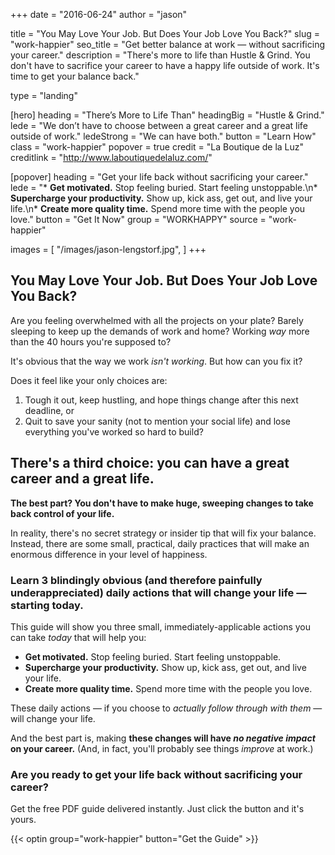 +++
date = "2016-06-24"
author = "jason"

title = "You May Love Your Job. But Does Your Job Love You Back?"
slug = "work-happier"
seo_title = "Get better balance at work — without sacrificing your career."
description = "There's more to life than Hustle & Grind. You don't have to sacrifice your career to have a happy life outside of work. It's time to get your balance back."

type = "landing"

[hero]
    heading = "There’s More to Life Than"
    headingBig = "Hustle & Grind."
    lede = "We don’t have to choose between a great career and a great life outside of work."
    ledeStrong = "We can have both."
    button = "Learn How"
    class = "work-happier"
    popover = true
    credit = "La Boutique de la Luz"
    creditlink = "http://www.laboutiquedelaluz.com/"

[popover]
    heading = "Get your life back without sacrificing your career."
    lede = "* **Get motivated.** Stop feeling buried. Start feeling unstoppable.\n* **Supercharge your productivity.** Show up, kick ass, get out, and live your life.\n* **Create more quality time.** Spend more time with the people you love."
    button = "Get It Now"
    group = "WORKHAPPY"
    source = "work-happier"

images = [
  "/images/jason-lengstorf.jpg",
]
+++
## You May Love Your Job. But Does Your Job Love You Back?

Are you feeling overwhelmed with all the projects on your plate? Barely sleeping to keep up the demands of work and home? Working _way_ more than the 40 hours you're supposed to?

It's obvious that the way we work _isn't working_. But how can you fix it?

Does it feel like your only choices are:

1. Tough it out, keep hustling, and hope things change after this next deadline, or
2. Quit to save your sanity (not to mention your social life) and lose everything you've worked so hard to build?

## There's a third choice: you can have a great career and a great life.

**The best part? You don't have to make huge, sweeping changes to take back control of your life.**

In reality, there's no secret strategy or insider tip that will fix your balance. Instead, there are some small, practical, daily practices that will make an enormous difference in your level of happiness.

### Learn 3 blindingly obvious (and therefore painfully underappreciated) daily actions that will change your life — starting today.

This guide will show you three small, immediately-applicable actions you can take _today_ that will help you:

* **Get motivated.** Stop feeling buried. Start feeling unstoppable.
* **Supercharge your productivity.** Show up, kick ass, get out, and live your life.
* **Create more quality time.** Spend more time with the people you love.

These daily actions — if you choose to _actually follow through with them_ — will change your life.

And the best part is, making **these changes will have _no negative impact_ on your career.** (And, in fact, you'll probably see things _improve_ at work.)

### Are you ready to get your life back without sacrificing your career?

Get the free PDF guide delivered instantly. Just click the button and it's yours.

{{< optin group="work-happier" button="Get the Guide" >}}
